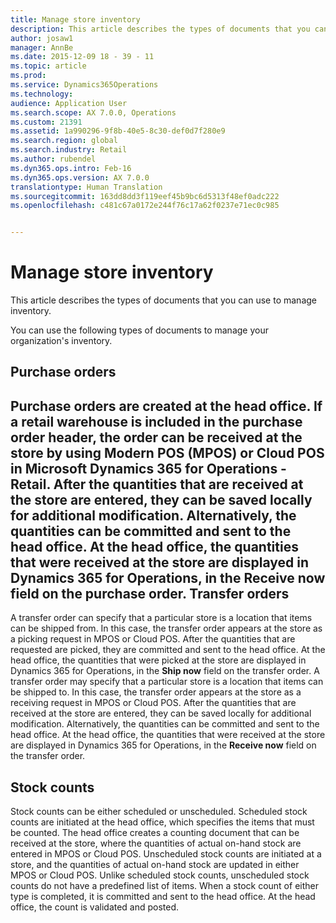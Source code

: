 ```yaml
---
title: Manage store inventory
description: This article describes the types of documents that you can use to manage inventory.
author: josaw1
manager: AnnBe
ms.date: 2015-12-09 18 - 39 - 11
ms.topic: article
ms.prod: 
ms.service: Dynamics365Operations
ms.technology: 
audience: Application User
ms.search.scope: AX 7.0.0, Operations
ms.custom: 21391
ms.assetid: 1a990296-9f8b-40e5-8c30-def0d7f280e9
ms.search.region: global
ms.search.industry: Retail
ms.author: rubendel
ms.dyn365.ops.intro: Feb-16
ms.dyn365.ops.version: AX 7.0.0
translationtype: Human Translation
ms.sourcegitcommit: 163dd8dd3f119eef45b9bc6d5313f48ef0adc222
ms.openlocfilehash: c481c67a0172e244f76c17a62f0237e71ec0c985


---
```


# <a name="manage-store-inventory"></a>Manage store inventory

This article describes the types of documents that you can use to manage inventory.

You can use the following types of documents to manage your organization's inventory.

## <a name="purchase-orders"></a>Purchase orders
Purchase orders are created at the head office. If a retail warehouse is included in the purchase order header, the order can be received at the store by using Modern POS (MPOS) or Cloud POS in Microsoft Dynamics 365 for Operations - Retail. After the quantities that are received at the store are entered, they can be saved locally for additional modification. Alternatively, the quantities can be committed and sent to the head office. At the head office, the quantities that were received at the store are displayed in Dynamics 365 for Operations, in the **Receive now** field on the purchase order.
Transfer orders
---------------

A transfer order can specify that a particular store is a location that items can be shipped from. In this case, the transfer order appears at the store as a picking request in MPOS or Cloud POS. After the quantities that are requested are picked, they are committed and sent to the head office. At the head office, the quantities that were picked at the store are displayed in Dynamics 365 for Operations, in the **Ship now** field on the transfer order. A transfer order may specify that a particular store is a location that items can be shipped to. In this case, the transfer order appears at the store as a receiving request in MPOS or Cloud POS. After the quantities that are received at the store are entered, they can be saved locally for additional modification. Alternatively, the quantities can be committed and sent to the head office. At the head office, the quantities that were received at the store are displayed in Dynamics 365 for Operations, in the **Receive now** field on the transfer order.

## <a name="stock-counts"></a>Stock counts
Stock counts can be either scheduled or unscheduled. Scheduled stock counts are initiated at the head office, which specifies the items that must be counted. The head office creates a counting document that can be received at the store, where the quantities of actual on-hand stock are entered in MPOS or Cloud POS. Unscheduled stock counts are initiated at a store, and the quantities of actual on-hand stock are updated in either MPOS or Cloud POS. Unlike scheduled stock counts, unscheduled stock counts do not have a predefined list of items. When a stock count of either type is completed, it is committed and sent to the head office. At the head office, the count is validated and posted.






<!--HONumber=Feb17_HO3-->



